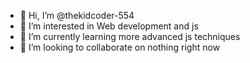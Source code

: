 - 👋 Hi, I’m @thekidcoder-554
- 👀 I’m interested in Web development and js
- 🌱 I’m currently learning more advanced js techniques
- 💞️ I’m looking to collaborate on nothing right now

<!---
thekidcoder-554/thekidcoder-554 is a ✨ special ✨ repository because its `README.md` (this file) appears on your GitHub profile.
You can click the Preview link to take a look at your changes.
--->
